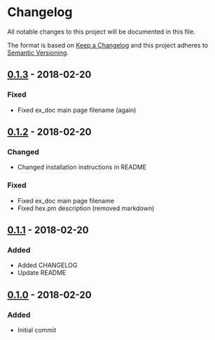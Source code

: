 # Changelog
All notable changes to this project will be documented in this file.

The format is based on [Keep a Changelog](http://keepachangelog.com/en/1.0.0/)
and this project adheres to [Semantic Versioning](http://semver.org/spec/v2.0.0.html).

## [0.1.3] - 2018-02-20
### Fixed
- Fixed ex_doc main page filename (again)

## [0.1.2] - 2018-02-20
### Changed
- Changed installation instructions in README

### Fixed
- Fixed ex_doc main page filename
- Fixed hex.pm description (removed markdown)

## [0.1.1] - 2018-02-20
### Added
- Added CHANGELOG
- Update README

## [0.1.0] - 2018-02-20
### Added
- Initial commit

[0.1.3]: https://github.com/krodelin/cobs-elixir/releases/tag/0.1.3
[0.1.2]: https://github.com/krodelin/cobs-elixir/releases/tag/0.1.2
[0.1.1]: https://github.com/krodelin/cobs-elixir/releases/tag/0.1.1
[0.1.0]: https://github.com/krodelin/cobs-elixir/releases/tag/0.1.0